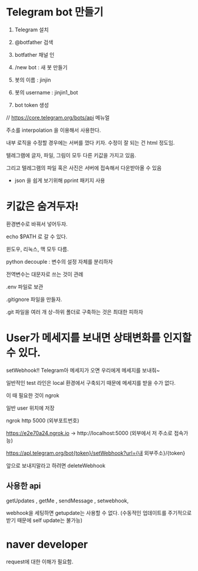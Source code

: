 # Telegram bot 만들기

1) Telegram 설치 

2) @botfather 검색 

3) botfather 채널 인

4) /new bot : 새 봇 만들기

5) 봇의 이름 : jinjin

6) 봇의 username : jinjin1_bot

7) bot token 생성



// https://core.telegram.org/bots/api 메뉴얼

주소를 interpolation 을 이용해서 사용한다.

내부 로직을 수정할 경우에는 서버를 껐다 키자. 수정이 잘 되는 건 html 정도임.

텔레그램에 글자, 파일, 그림이 모두 다른 키값을 가지고 있음.

그리고 텔레그램의 파일 혹은 사진은 서버에 접속해서 다운받아올 수 있음 

* json 을 쉽게 보기위해 pprint 패키지 사용



# 키값은 숨겨두자! 

환경변수로 바꿔서 넣어두자.

 echo $PATH 로 갈 수 있다. 

윈도우, 리눅스, 맥 모두 다름.

 python decouple : 변수의 설정 자체를 분리하자

전역변수는 대문자로 쓰는 것이 관례 

.env 파일로 보관

.gitignore 파일을 만들자.

.git 파일을 여러 개 상-하위 폴더로 구축하는 것은 최대한 피하자



# User가 메세지를 보내면 상태변화를 인지할 수 있다.

setWebhook!! Telegram아 메세지가 오면 우리에게 메세지를 보내줘~

일반적인 test 라인은 local 환경에서 구축되기 때문에 메세지를 받을 수가 없다. 

이 때 필요한 것이 ngrok

일반 user 위치에 저장

ngrok http 5000 (외부포트번호)

https://e2e70a24.ngrok.io -> http://localhost:5000 (외부에서 저 주소로 접속가능)

https://apl.telegram.org/bot{token}/setWebhook?url={내 외부주소}/{token}

앞으로 보내지말라고 하려면 deleteWebhook





## 사용한 api

 getUpdates , getMe  , sendMessage , setwebhook, 

webhook을 세팅하면 getupdate는 사용할 수 없다. (수동적인 업데이트를 주기적으로 받기 때문에 self update는 불가능)



# naver developer

request에 대한 이해가 필요함.

